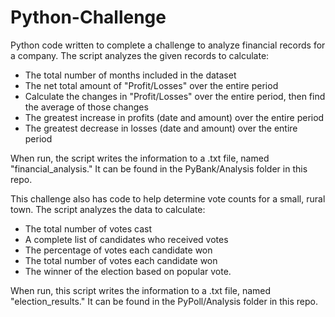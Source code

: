 # Python-Challenge
Python code written to complete a challenge to analyze financial records for a company. The script analyzes the given records to calculate:
  * The total number of months included in the dataset
  * The net total amount of "Profit/Losses" over the entire period
  * Calculate the changes in "Profit/Losses" over the entire period, then find the average of those changes
  * The greatest increase in profits (date and amount) over the entire period
  * The greatest decrease in losses (date and amount) over the entire period

When run, the script writes the information to a .txt file, named "financial_analysis." It can be found in the PyBank/Analysis folder in this repo.

This challenge also has code to help determine vote counts for a small, rural town. The script analyzes the data to calculate:
  * The total number of votes cast
  * A complete list of candidates who received votes
  * The percentage of votes each candidate won
  * The total number of votes each candidate won
  * The winner of the election based on popular vote.

When run, this script writes the information to a .txt file, named "election_results." It can be found in the PyPoll/Analysis folder in this repo.
